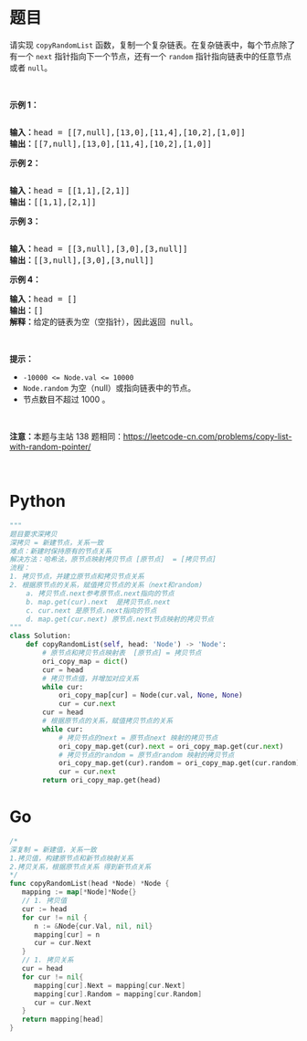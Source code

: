 # 题目
<p>请实现 <code>copyRandomList</code> 函数，复制一个复杂链表。在复杂链表中，每个节点除了有一个 <code>next</code> 指针指向下一个节点，还有一个 <code>random</code> 指针指向链表中的任意节点或者 <code>null</code>。</p>

<p>&nbsp;</p>

<p><strong>示例 1：</strong></p>

<p><img alt="" src="https://assets.leetcode-cn.com/aliyun-lc-upload/uploads/2020/01/09/e1.png"></p>

<pre><strong>输入：</strong>head = [[7,null],[13,0],[11,4],[10,2],[1,0]]
<strong>输出：</strong>[[7,null],[13,0],[11,4],[10,2],[1,0]]
</pre>

<p><strong>示例 2：</strong></p>

<p><img alt="" src="https://assets.leetcode-cn.com/aliyun-lc-upload/uploads/2020/01/09/e2.png"></p>

<pre><strong>输入：</strong>head = [[1,1],[2,1]]
<strong>输出：</strong>[[1,1],[2,1]]
</pre>

<p><strong>示例 3：</strong></p>

<p><strong><img alt="" src="https://assets.leetcode-cn.com/aliyun-lc-upload/uploads/2020/01/09/e3.png"></strong></p>

<pre><strong>输入：</strong>head = [[3,null],[3,0],[3,null]]
<strong>输出：</strong>[[3,null],[3,0],[3,null]]
</pre>

<p><strong>示例 4：</strong></p>

<pre><strong>输入：</strong>head = []
<strong>输出：</strong>[]
<strong>解释：</strong>给定的链表为空（空指针），因此返回 null。
</pre>

<p>&nbsp;</p>

<p><strong>提示：</strong></p>

<ul>
	<li><code>-10000 &lt;= Node.val &lt;= 10000</code></li>
	<li><code>Node.random</code>&nbsp;为空（null）或指向链表中的节点。</li>
	<li>节点数目不超过 1000 。</li>
</ul>

<p>&nbsp;</p>

<p><strong>注意：</strong>本题与主站 138 题相同：<a href="https://leetcode-cn.com/problems/copy-list-with-random-pointer/">https://leetcode-cn.com/problems/copy-list-with-random-pointer/</a></p>

<p>&nbsp;</p>

# Python

```python
"""
题目要求深拷贝
深拷贝 = 新建节点，关系一致
难点：新建时保持原有的节点关系
解决方法：哈希法，原节点映射拷贝节点 [原节点]  = [拷贝节点]
流程：
1. 拷贝节点，并建立原节点和拷贝节点关系
2. 根据原节点的关系，赋值拷贝节点的关系（next和random)
    a. 拷贝节点.next参考原节点.next指向的节点
    b. map.get(cur).next  是拷贝节点.next
    c. cur.next 是原节点.next指向的节点
    d. map.get(cur.next) 原节点.next节点映射的拷贝节点
"""
class Solution:
    def copyRandomList(self, head: 'Node') -> 'Node':
        # 原节点和拷贝节点映射表  [原节点] = 拷贝节点
        ori_copy_map = dict()
        cur = head
        # 拷贝节点值，并增加对应关系
        while cur:
            ori_copy_map[cur] = Node(cur.val, None, None)
            cur = cur.next
        cur = head
        # 根据原节点的关系，赋值拷贝节点的关系
        while cur:
            # 拷贝节点的next = 原节点next 映射的拷贝节点
            ori_copy_map.get(cur).next = ori_copy_map.get(cur.next)
            # 拷贝节点的random = 原节点random 映射的拷贝节点
            ori_copy_map.get(cur).random = ori_copy_map.get(cur.random)
            cur = cur.next
        return ori_copy_map.get(head)
```

# Go

```go
/*
深复制 = 新建值，关系一致
1.拷贝值，构建原节点和新节点映射关系
2.拷贝关系，根据原节点关系 得到新节点关系
*/
func copyRandomList(head *Node) *Node {
   mapping := map[*Node]*Node{}
   // 1. 拷贝值
   cur := head
   for cur != nil {
      n := &Node{cur.Val, nil, nil}
      mapping[cur] = n
      cur = cur.Next
   }
   // 1. 拷贝关系
   cur = head
   for cur != nil{
      mapping[cur].Next = mapping[cur.Next]
      mapping[cur].Random = mapping[cur.Random]
      cur = cur.Next
   }
   return mapping[head]
}
```
